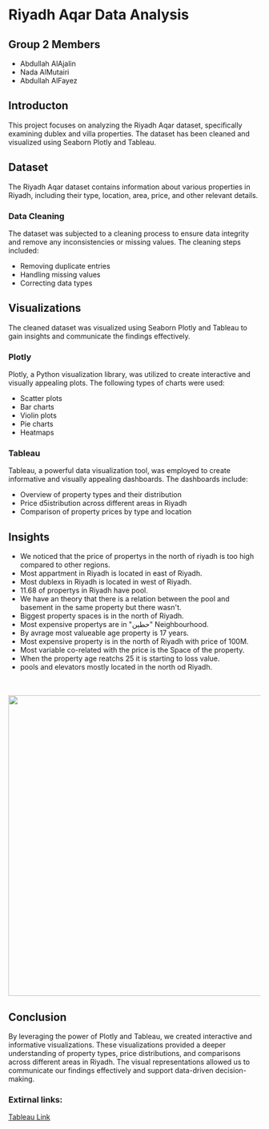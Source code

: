 # **Riyadh Aqar Data Analysis**

## Group 2 Members 

- Abdullah AlAjalin
- Nada AlMutairi
- Abdullah AlFayez 

## Introducton

This project focuses on analyzing the Riyadh Aqar dataset, specifically examining dublex and villa properties. The dataset has been cleaned and visualized using Seaborn Plotly and Tableau.

## Dataset

The Riyadh Aqar dataset contains information about various properties in Riyadh, including their type, location, area, price, and other relevant details.

### Data Cleaning

The dataset was subjected to a cleaning process to ensure data integrity and remove any inconsistencies or missing values. The cleaning steps included:

- Removing duplicate entries
- Handling missing values
- Correcting data types

## Visualizations

The cleaned dataset was visualized using Seaborn Plotly and Tableau to gain insights and communicate the findings effectively.

### Plotly

Plotly, a Python visualization library, was utilized to create interactive and visually appealing plots. The following types of charts were used:

- Scatter plots
- Bar charts
- Violin plots
- Pie charts
- Heatmaps

### Tableau

Tableau, a powerful data visualization tool, was employed to create informative and visually appealing dashboards. The dashboards include:

- Overview of property types and their distribution
- Price d5istribution across different areas in Riyadh
- Comparison of property prices by type and location

## Insights 

- We noticed that the price of propertys in the north of riyadh is too high compared to other regions.
- Most appartment in Riyadh is located in east of Riyadh.
- Most dublexs in Riyadh is located in west of Riyadh.
- 11.68 of propertys in Riyadh have pool.
- We have an theory that there is a relation between the pool and basement in the same property but there wasn't.
- Biggest property spaces is in the north of Riyadh.
- Most expensive propertys are in "حطين" Neighbourhood.
- By avrage most valueable age property is 17 years.
- Most expensive property is in the north of Riyadh with price of 100M.
- Most variable co-related with the price is the Space of the property.
- When the property age reatchs 25 it is starting to loss value.
- pools and elevators mostly located in the north od Riyadh.
<br>
<br>
<img  src="Dashboard.png" hight=600 width=600  >

## Conclusion

By leveraging the power of Plotly and Tableau, we created interactive and informative visualizations. These visualizations provided a deeper understanding of property types, price distributions, and comparisons across different areas in Riyadh. The visual representations allowed us to communicate our findings effectively and support data-driven decision-making.



### Extirnal links:

[Tableau Link](https://public.tableau.com/app/profile/nada.almutairi/viz/project3_16996834780160/Dashboard1?publish=yes)
